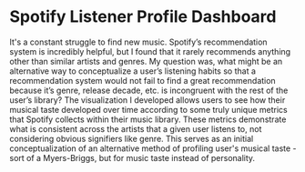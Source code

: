 # Spotify Listener Profile Dashboard
It's a constant struggle to find new music. Spotify’s recommendation system is incredibly helpful, but I found that it rarely recommends anything other than similar artists and genres. My question was, what might be an alternative way to conceptualize a user’s listening habits so that a recommendation system would not fail to find a great recommendation because it’s genre, release decade, etc. is incongruent with the rest of the user’s library? The visualization I developed allows users to see how their musical taste developed over time according to some truly unique metrics that Spotify collects within their music library. These metrics demonstrate what is consistent across the artists that a given user listens to, not considering obvious signifiers like genre. This serves as an initial conceptualization of an alternative method of profiling user's musical taste - sort of a Myers-Briggs, but for music taste instead of personality.
